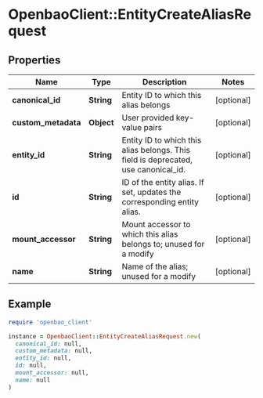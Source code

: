 # OpenbaoClient::EntityCreateAliasRequest

## Properties

| Name | Type | Description | Notes |
| ---- | ---- | ----------- | ----- |
| **canonical_id** | **String** | Entity ID to which this alias belongs | [optional] |
| **custom_metadata** | **Object** | User provided key-value pairs | [optional] |
| **entity_id** | **String** | Entity ID to which this alias belongs. This field is deprecated, use canonical_id. | [optional] |
| **id** | **String** | ID of the entity alias. If set, updates the corresponding entity alias. | [optional] |
| **mount_accessor** | **String** | Mount accessor to which this alias belongs to; unused for a modify | [optional] |
| **name** | **String** | Name of the alias; unused for a modify | [optional] |

## Example

```ruby
require 'openbao_client'

instance = OpenbaoClient::EntityCreateAliasRequest.new(
  canonical_id: null,
  custom_metadata: null,
  entity_id: null,
  id: null,
  mount_accessor: null,
  name: null
)
```


